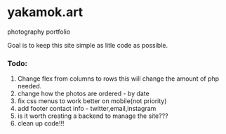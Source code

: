 # yakamok.art

photography portfolio 

Goal is to keep this site simple as litle code as possible.  


### Todo:  

1. Change flex from columns to rows this will change the amount of php needed.  
2. change how the photos are ordered - by date  
3. fix css menus to work better on mobile(not priority)  
4. add footer contact info - twitter,email,instagram  
5. is it worth creating a backend to manage the site???  
6. clean up code!!!
